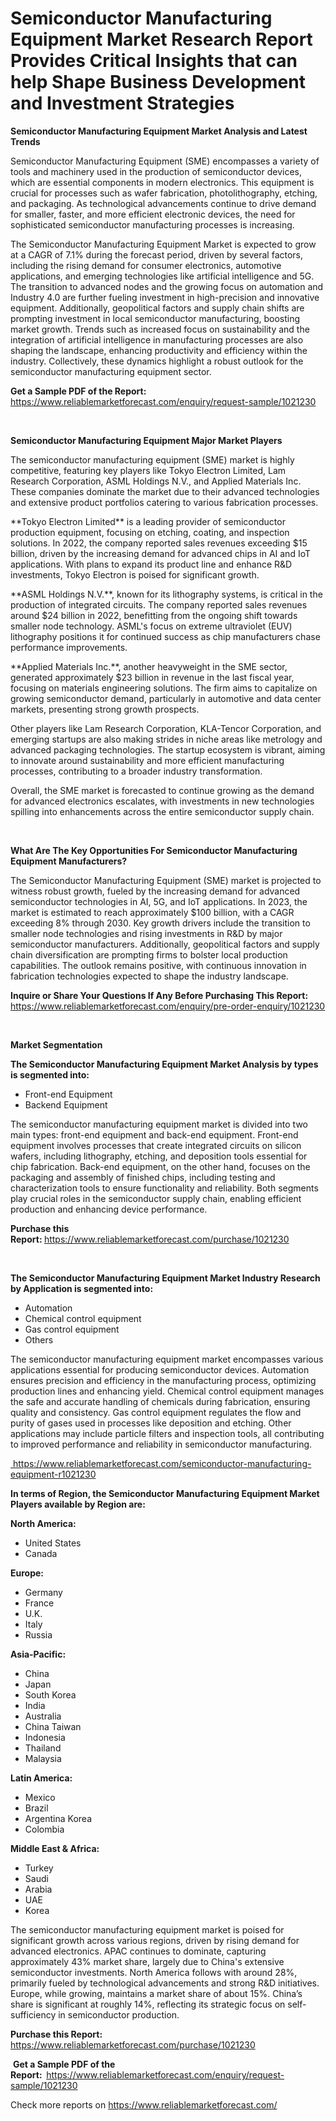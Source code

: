 <p><h1>Semiconductor Manufacturing Equipment Market Research Report Provides Critical Insights that can help Shape Business Development and Investment Strategies</h1></p><p><strong>Semiconductor Manufacturing Equipment Market Analysis and Latest Trends</strong></p>
<p><p>Semiconductor Manufacturing Equipment (SME) encompasses a variety of tools and machinery used in the production of semiconductor devices, which are essential components in modern electronics. This equipment is crucial for processes such as wafer fabrication, photolithography, etching, and packaging. As technological advancements continue to drive demand for smaller, faster, and more efficient electronic devices, the need for sophisticated semiconductor manufacturing processes is increasing.</p><p>The Semiconductor Manufacturing Equipment Market is expected to grow at a CAGR of 7.1% during the forecast period, driven by several factors, including the rising demand for consumer electronics, automotive applications, and emerging technologies like artificial intelligence and 5G. The transition to advanced nodes and the growing focus on automation and Industry 4.0 are further fueling investment in high-precision and innovative equipment. Additionally, geopolitical factors and supply chain shifts are prompting investment in local semiconductor manufacturing, boosting market growth. Trends such as increased focus on sustainability and the integration of artificial intelligence in manufacturing processes are also shaping the landscape, enhancing productivity and efficiency within the industry. Collectively, these dynamics highlight a robust outlook for the semiconductor manufacturing equipment sector.</p></p>
<p><strong>Get a Sample PDF of the Report:&nbsp;</strong> <a href="https://www.reliablemarketforecast.com/enquiry/request-sample/1021230?utm_campaign=2602&utm_medium=2&utm_source=Github&utm_content=ia&utm_term=22022025&utm_id=semiconductor-manufacturing-equipment">https://www.reliablemarketforecast.com/enquiry/request-sample/1021230</a></p>
<p>&nbsp;</p>
<p><strong>Semiconductor Manufacturing Equipment Major Market Players</strong></p>
<p><p>The semiconductor manufacturing equipment (SME) market is highly competitive, featuring key players like Tokyo Electron Limited, Lam Research Corporation, ASML Holdings N.V., and Applied Materials Inc. These companies dominate the market due to their advanced technologies and extensive product portfolios catering to various fabrication processes.</p><p>**Tokyo Electron Limited** is a leading provider of semiconductor production equipment, focusing on etching, coating, and inspection solutions. In 2022, the company reported sales revenues exceeding $15 billion, driven by the increasing demand for advanced chips in AI and IoT applications. With plans to expand its product line and enhance R&D investments, Tokyo Electron is poised for significant growth.</p><p>**ASML Holdings N.V.**, known for its lithography systems, is critical in the production of integrated circuits. The company reported sales revenues around $24 billion in 2022, benefitting from the ongoing shift towards smaller node technology. ASML's focus on extreme ultraviolet (EUV) lithography positions it for continued success as chip manufacturers chase performance improvements.</p><p>**Applied Materials Inc.**, another heavyweight in the SME sector, generated approximately $23 billion in revenue in the last fiscal year, focusing on materials engineering solutions. The firm aims to capitalize on growing semiconductor demand, particularly in automotive and data center markets, presenting strong growth prospects.</p><p>Other players like Lam Research Corporation, KLA-Tencor Corporation, and emerging startups are also making strides in niche areas like metrology and advanced packaging technologies. The startup ecosystem is vibrant, aiming to innovate around sustainability and more efficient manufacturing processes, contributing to a broader industry transformation.</p><p>Overall, the SME market is forecasted to continue growing as the demand for advanced electronics escalates, with investments in new technologies spilling into enhancements across the entire semiconductor supply chain.</p></p>
<p>&nbsp;</p>
<p><strong>What Are The Key Opportunities For Semiconductor Manufacturing Equipment Manufacturers?</strong></p>
<p><p>The Semiconductor Manufacturing Equipment (SME) market is projected to witness robust growth, fueled by the increasing demand for advanced semiconductor technologies in AI, 5G, and IoT applications. In 2023, the market is estimated to reach approximately $100 billion, with a CAGR exceeding 8% through 2030. Key growth drivers include the transition to smaller node technologies and rising investments in R&D by major semiconductor manufacturers. Additionally, geopolitical factors and supply chain diversification are prompting firms to bolster local production capabilities. The outlook remains positive, with continuous innovation in fabrication technologies expected to shape the industry landscape.</p></p>
<p><strong>Inquire or Share Your Questions If Any Before Purchasing This Report:</strong> <a href="https://www.reliablemarketforecast.com/enquiry/pre-order-enquiry/1021230?utm_campaign=2602&utm_medium=2&utm_source=Github&utm_content=ia&utm_term=22022025&utm_id=semiconductor-manufacturing-equipment">https://www.reliablemarketforecast.com/enquiry/pre-order-enquiry/1021230</a></p>
<p>&nbsp;</p>
<p><strong>Market Segmentation</strong></p>
<p><strong>The Semiconductor Manufacturing Equipment Market Analysis by types is segmented into:</strong></p>
<p><ul><li>Front-end Equipment</li><li>Backend Equipment</li></ul></p>
<p><p>The semiconductor manufacturing equipment market is divided into two main types: front-end equipment and back-end equipment. Front-end equipment involves processes that create integrated circuits on silicon wafers, including lithography, etching, and deposition tools essential for chip fabrication. Back-end equipment, on the other hand, focuses on the packaging and assembly of finished chips, including testing and characterization tools to ensure functionality and reliability. Both segments play crucial roles in the semiconductor supply chain, enabling efficient production and enhancing device performance.</p></p>
<p><strong>Purchase this Report:&nbsp;</strong><a href="https://www.reliablemarketforecast.com/purchase/1021230?utm_campaign=2602&utm_medium=2&utm_source=Github&utm_content=ia&utm_term=22022025&utm_id=semiconductor-manufacturing-equipment">https://www.reliablemarketforecast.com/purchase/1021230</a></p>
<p>&nbsp;</p>
<p><strong>The Semiconductor Manufacturing Equipment Market Industry Research by Application is segmented into:</strong></p>
<p><ul><li>Automation</li><li>Chemical control equipment</li><li>Gas control equipment</li><li>Others</li></ul></p>
<p><p>The semiconductor manufacturing equipment market encompasses various applications essential for producing semiconductor devices. Automation ensures precision and efficiency in the manufacturing process, optimizing production lines and enhancing yield. Chemical control equipment manages the safe and accurate handling of chemicals during fabrication, ensuring quality and consistency. Gas control equipment regulates the flow and purity of gases used in processes like deposition and etching. Other applications may include particle filters and inspection tools, all contributing to improved performance and reliability in semiconductor manufacturing.</p></p>
<p><a href="https://www.reliablemarketforecast.com/semiconductor-manufacturing-equipment-r1021230?utm_campaign=2602&utm_medium=2&utm_source=Github&utm_content=ia&utm_term=22022025&utm_id=semiconductor-manufacturing-equipment">&nbsp;https://www.reliablemarketforecast.com/semiconductor-manufacturing-equipment-r1021230</a></p>
<p><strong>In terms of Region, the Semiconductor Manufacturing Equipment Market Players available by Region are:</strong></p>
<p>
    <p> <strong> North America: </strong>
        <ul>
            <li>United States</li>
            <li>Canada</li>
        </ul>
        </p> 
    <p> <strong> Europe: </strong>
        <ul>
            <li>Germany</li>
            <li>France</li>
            <li>U.K.</li>
            <li>Italy</li>
            <li>Russia</li>
        </ul>
        </p> 
    <p> <strong> Asia-Pacific: </strong>
        <ul>
            <li>China</li>
            <li>Japan</li>
            <li>South Korea</li>
            <li>India</li>
            <li>Australia</li>
            <li>China Taiwan</li>
            <li>Indonesia</li>
            <li>Thailand</li>
            <li>Malaysia</li>
        </ul>
        </p> 
    <p> <strong> Latin America: </strong>
        <ul>
            <li>Mexico</li>
            <li>Brazil</li>
            <li>Argentina Korea</li>
            <li>Colombia</li>
        </ul>
        </p> 
    <p> <strong> Middle East & Africa: </strong>
        <ul>
            <li>Turkey</li>
            <li>Saudi</li>
            <li>Arabia</li>
            <li>UAE</li>
            <li>Korea</li>
        </ul>
    </p>
    </p>
<p><p>The semiconductor manufacturing equipment market is poised for significant growth across various regions, driven by rising demand for advanced electronics. APAC continues to dominate, capturing approximately 43% market share, largely due to China's extensive semiconductor investments. North America follows with around 28%, primarily fueled by technological advancements and strong R&D initiatives. Europe, while growing, maintains a market share of about 15%. China’s share is significant at roughly 14%, reflecting its strategic focus on self-sufficiency in semiconductor production.</p></p>
<p><strong>Purchase this Report: </strong><a href="https://www.reliablemarketforecast.com/purchase/1021230?utm_campaign=2602&utm_medium=2&utm_source=Github&utm_content=ia&utm_term=22022025&utm_id=semiconductor-manufacturing-equipment">https://www.reliablemarketforecast.com/purchase/1021230</a></p>
<p>&nbsp;<strong>Get a Sample PDF of the Report:&nbsp;&nbsp;</strong><a href="https://www.reliablemarketforecast.com/enquiry/request-sample/1021230?utm_campaign=2602&utm_medium=2&utm_source=Github&utm_content=ia&utm_term=22022025&utm_id=semiconductor-manufacturing-equipment">https://www.reliablemarketforecast.com/enquiry/request-sample/1021230</a></p>
<p><strong></strong></p>
<p>Check more reports on <a href="https://www.reliablemarketforecast.com/?utm_campaign=2602&utm_medium=2&utm_source=Github&utm_content=ia&utm_term=22022025&utm_id=semiconductor-manufacturing-equipment">https://www.reliablemarketforecast.com/</a></p>